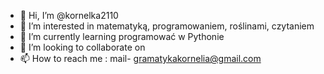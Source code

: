 - 👋 Hi, I’m @kornelka2110
- 👀 I’m interested in  matematyką,  programowaniem,  roślinami,  czytaniem
- 🌱 I’m currently learning  programować w Pythonie
- 💞️ I’m looking to collaborate on  
- 📫 How to reach me : mail-   gramatykakornelia@gmail.com

<!---
kornelka2110/kornelka2110 is a ✨ special ✨ repository because its `README.md` (this file) appears on your GitHub profile.
You can click the Preview link to take a look at your changes.
--->
